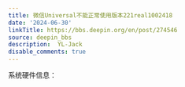 ```yaml
---
title: 微信Universal不能正常使用版本221real1002418
date: '2024-06-30'
linkTitle: https://bbs.deepin.org/en/post/274546
source: deepin_bbs
description:  YL-Jack 
disable_comments: true
---
```

系统硬件信息：
